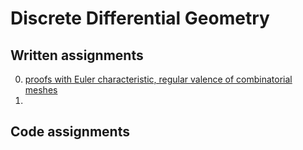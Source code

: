 # Discrete Differential Geometry

## Written assignments

0. [proofs with Euler characteristic, regular valence of combinatorial meshes](wa0.md)
1.

## Code assignments
